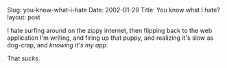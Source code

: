 Slug: you-know-what-i-hate
Date: 2002-01-29
Title: You know what I hate?
layout: post

I hate surfing around on the zippy internet, then flipping back to the web application I&#39;m writing, and firing up that puppy, and realizing it&#39;s slow as dog-crap, and <i>knowing it&#39;s my app</i>.<p>
That <i>sucks</i>.</p>
